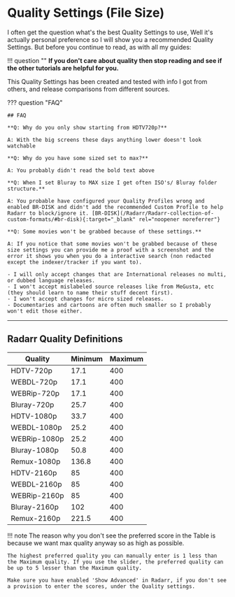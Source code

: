 # Quality Settings (File Size)

I often get the question what's the best Quality Settings to use,
Well it's actually personal preference so I will show you a recommended Quality Settings.
But before you continue to read, as with all my guides:

!!! question ""
    **If you don't care about quality then stop reading and see if the other tutorials are helpful for you.**

This Quality Settings has been created and tested with info I got from others, and release comparisons from different sources.

??? question "FAQ"

    ## FAQ

    **Q: Why do you only show starting from HDTV720p?**

    A: With the big screens these days anything lower doesn't look watchable

    **Q: Why do you have some sized set to max?**

    A: You probably didn't read the bold text above

    **Q: When I set Bluray to MAX size I get often ISO's/ Bluray folder structure.**

    A: You probable have configured your Quality Profiles wrong and enabled BR-DISK and didn't add the recommended Custom Profile to help Radarr to block/ignore it. [BR-DISK](/Radarr/Radarr-collection-of-custom-formats/#br-disk){:target="_blank" rel="noopener noreferrer"}

    **Q: Some movies won't be grabbed because of these settings.**

    A: If you notice that some movies won't be grabbed because of these size settings you can provide me a proof with a screenshot and the error it shows you when you do a interactive search (non redacted except the indexer/tracker if you want to).

    - I will only accept changes that are International releases no multi, or dubbed language releases.
    - I won't accept mislabeled source releases like from MeGusta, etc (they should learn to name their stuff decent first).
    - I won't accept changes for micro sized releases.
    - Documentaries and cartoons are often much smaller so I probably won't edit those either.

------

## Radarr Quality Definitions

| Quality      | Minimum | Maximum |
| ------------ | ------- | ------- |
| HDTV-720p    | 17.1    | 400     |
| WEBDL-720p   | 17.1    | 400     |
| WEBRip-720p  | 17.1    | 400     |
| Bluray-720p  | 25.7    | 400     |
| HDTV-1080p   | 33.7    | 400     |
| WEBDL-1080p  | 25.2    | 400     |
| WEBRip-1080p | 25.2    | 400     |
| Bluray-1080p | 50.8    | 400     |
| Remux-1080p  | 136.8   | 400     |
| HDTV-2160p   | 85      | 400     |
| WEBDL-2160p  | 85      | 400     |
| WEBRip-2160p | 85      | 400     |
| Bluray-2160p | 102     | 400     |
| Remux-2160p  | 221.5   | 400     |

!!! note
    The reason why you don't see the preferred score in the Table is because we want max quality anyway so as high as possible.

    The highest preferred quality you can manually enter is 1 less than the Maximum quality. If you use the slider, the preferred quality can be up to 5 lesser than the Maximum quality.

    Make sure you have enabled 'Show Advanced' in Radarr, if you don't see a provision to enter the scores, under the Quality settings.
